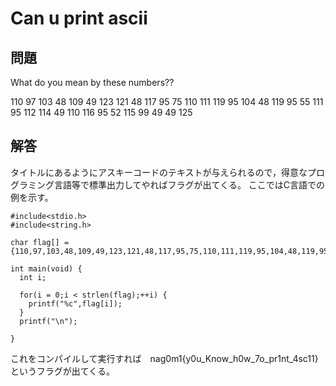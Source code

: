 # Can u print ascii
## 問題
What do you mean by these numbers??

110 97 103 48 109 49 123 121 48 117 95 75 110 111 119 95 104 48 119 95 55 111 95 112 114 49 110 116 95 52 115 99 49 49 125

## 解答
タイトルにあるようにアスキーコードのテキストが与えられるので，得意なプログラミング言語等で標準出力してやればフラグが出てくる。
ここではC言語での例を示す。
```
#include<stdio.h>
#include<string.h>

char flag[] = {110,97,103,48,109,49,123,121,48,117,95,75,110,111,119,95,104,48,119,95,55,111,95,112,114,49,110,116,95,52,115,99,49,49,125};

int main(void) {
  int i;

  for(i = 0;i < strlen(flag);++i) {
    printf("%c",flag[i]);
  }
  printf("\n");

}

```
これをコンパイルして実行すれば　nag0m1{y0u_Know_h0w_7o_pr1nt_4sc11}　というフラグが出てくる。
